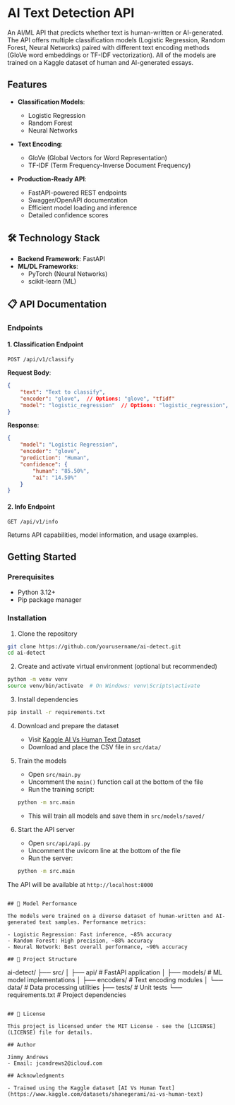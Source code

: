 # AI Text Detection API

An AI/ML API that predicts whether text is human-written or AI-generated. The API offers multiple classification models (Logistic Regression, Random Forest, Neural Networks) paired with different text encoding methods (GloVe word embeddings or TF-IDF vectorization). All of the models are trained on a Kaggle dataset of human and AI-generated essays.

## Features

- **Classification Models**:
  - Logistic Regression
  - Random Forest
  - Neural Networks

- **Text Encoding**:
  - GloVe (Global Vectors for Word Representation)
  - TF-IDF (Term Frequency-Inverse Document Frequency)

- **Production-Ready API**:
  - FastAPI-powered REST endpoints
  - Swagger/OpenAPI documentation
  - Efficient model loading and inference
  - Detailed confidence scores

## 🛠️ Technology Stack

- **Backend Framework**: FastAPI
- **ML/DL Frameworks**: 
  - PyTorch (Neural Networks)
  - scikit-learn (ML)

## 📋 API Documentation

### Endpoints

#### 1. Classification Endpoint
```http
POST /api/v1/classify
```

**Request Body**:
```json
{
    "text": "Text to classify",
    "encoder": "glove",  // Options: "glove", "tfidf"
    "model": "logistic_regression"  // Options: "logistic_regression", "random_forest", "neural_network"
}
```

**Response**:
```json
{
    "model": "Logistic Regression",
    "encoder": "glove",
    "prediction": "Human",
    "confidence": {
        "human": "85.50%",
        "ai": "14.50%"
    }
}
```

#### 2. Info Endpoint
```http
GET /api/v1/info
```
Returns API capabilities, model information, and usage examples.

## Getting Started

### Prerequisites
- Python 3.12+
- Pip package manager

### Installation

1. Clone the repository
```bash
git clone https://github.com/yourusername/ai-detect.git
cd ai-detect
```

2. Create and activate virtual environment (optional but recommended)
```bash
python -m venv venv
source venv/bin/activate  # On Windows: venv\Scripts\activate
```

3. Install dependencies
```bash
pip install -r requirements.txt
```

4. Download and prepare the dataset
   - Visit [Kaggle AI Vs Human Text Dataset](https://www.kaggle.com/datasets/shanegerami/ai-vs-human-text)
   - Download and place the CSV file in `src/data/`

5. Train the models
   - Open `src/main.py`
   - Uncomment the `main()` function call at the bottom of the file
   - Run the training script:
   ```bash
   python -m src.main
   ```
   - This will train all models and save them in `src/models/saved/`

6. Start the API server
   - Open `src/api/api.py`
   - Uncomment the uvicorn line at the bottom of the file
   - Run the server:
   ```bash
   python -m src.main
   ```
   
The API will be available at `http://localhost:8000`

```

## 🧪 Model Performance

The models were trained on a diverse dataset of human-written and AI-generated text samples. Performance metrics:

- Logistic Regression: Fast inference, ~85% accuracy
- Random Forest: High precision, ~88% accuracy
- Neural Network: Best overall performance, ~90% accuracy

## 🔧 Project Structure

```
ai-detect/
├── src/
│   ├── api/           # FastAPI application
│   ├── models/        # ML model implementations
│   ├── encoders/      # Text encoding modules
│   └── data/          # Data processing utilities
├── tests/             # Unit tests
└── requirements.txt   # Project dependencies
```

## 📝 License

This project is licensed under the MIT License - see the [LICENSE](LICENSE) file for details.

## Author

Jimmy Andrews
- Email: jcandrews2@icloud.com

## Acknowledgments

- Trained using the Kaggle dataset [AI Vs Human Text](https://www.kaggle.com/datasets/shanegerami/ai-vs-human-text)